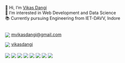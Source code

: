 <div>👋 Hi, I’m 
  <a href="https://github.com/dangi-vikas">Vikas Dangi</a>
</div>
<div>👀 I’m interested in Web Development and Data Science</div>
<div>📚 Currently pursuing Engineering from IET-DAVV, Indore</div>

<div>&nbsp;</div>

<img align= center src="https://img.shields.io/badge/Gmail-D14836?style=for-the-badge&logo=gmail&logoColor=white"></img> 
mvikasdangi@gmail.com
  
<div>
  <img align= center src="https://img.shields.io/badge/LinkedIn-0077B5?style=for-the-badge&logo=linkedin&logoColor=white"></img>  
  <a href="https://www.linkedin.com/in/vikasdangi">vikasdangi</a>
</div>
 
<div>&nbsp;</div>

<div>
 <img align= center src="https://img.shields.io/badge/C%2B%2B-00599C?style=for-the-badge&logo=c%2B%2B&logoColor=white"></img>
  <img align= center src="https://img.shields.io/badge/Python-3776AB?style=for-the-badge&logo=python&logoColor=white"></img> 
  <img align= center src="https://img.shields.io/badge/JavaScript-323330?style=for-the-badge&logo=javascript&logoColor=F7DF1E"></img> 
  <img align= center src="https://img.shields.io/badge/HTML5-E34F26?style=for-the-badge&logo=html5&logoColor=white"></img> 
  <img align= center src="https://img.shields.io/badge/CSS3-1572B6?style=for-the-badge&logo=css3&logoColor=white"></img> 
  <img align= center src="https://img.shields.io/badge/Sass-CC6699?style=for-the-badge&logo=sass&logoColor=white"></img> 
  <img align= center src="https://img.shields.io/badge/MySQL-00000F?style=for-the-badge&logo=mysql&logoColor=white"></img>
  <img align= center src="https://img.shields.io/badge/SQLite-07405E?style=for-the-badge&logo=sqlite&logoColor=white"></img>
</div>
  
<!---
dangi-vikas/dangi-vikas is a ✨ special ✨ repository because its `README.md` (this file) appears on your GitHub profile.
You can click the Preview link to take a look at your changes.
--->
